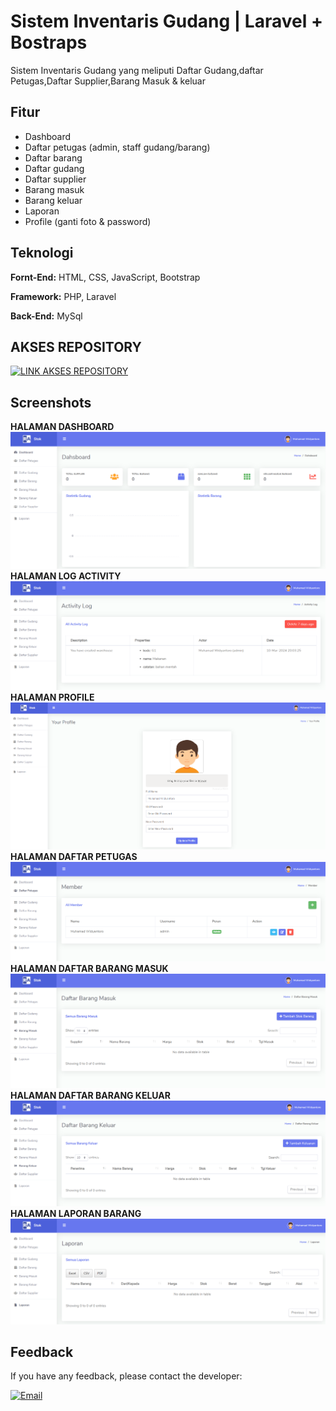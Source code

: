 
# Sistem Inventaris Gudang | Laravel + Bostraps

Sistem Inventaris Gudang yang meliputi Daftar Gudang,daftar Petugas,Daftar Supplier,Barang Masuk & keluar


## Fitur

- Dashboard
- Daftar petugas (admin, staff gudang/barang)
- Daftar barang
- Daftar gudang
- Daftar supplier
- Barang masuk
- Barang keluar
- Laporan
- Profile (ganti foto & password)


## Teknologi

**Fornt-End:** HTML, CSS, JavaScript, Bootstrap 

**Framework:** PHP, Laravel 

**Back-End:** MySql

## AKSES REPOSITORY

[![LINK AKSES REPOSITORY](https://img.shields.io/badge/AKSES-blue?style=for-the-badge&logo=github)](git@github.com:winnicodeofficial/LARAVEL-SISTEM-INVENTARIS-STOK-GUDANG.git)



## Screenshots

**HALAMAN DASHBOARD** 
![App Screenshot](screenshot/dashboard.png)
**HALAMAN LOG ACTIVITY** 
![App Screenshot](screenshot/log.png)
**HALAMAN PROFILE** 
![App Screenshot](screenshot/profile.png)
**HALAMAN DAFTAR PETUGAS** 
![App Screenshot](screenshot/petugas.png)
**HALAMAN DAFTAR BARANG MASUK** 
![App Screenshot](screenshot/masuk.png)
**HALAMAN DAFTAR BARANG KELUAR** 
![App Screenshot](screenshot/keluar.png)
**HALAMAN LAPORAN BARANG** 
![App Screenshot](screenshot/laporan.png)


## Feedback

If you have any feedback, please contact the developer:

[![Email](https://img.shields.io/badge/Email-Contact%20Developer-red?style=for-the-badge&logo=mail.ru)](mailto:mikozua45@gmail.com)




